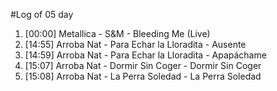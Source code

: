 #Log of 05 day

1. [00:00] Metallica - S&M - Bleeding Me (Live)
1. [14:55] Arroba Nat - Para Echar la Lloradita - Ausente
1. [14:59] Arroba Nat - Para Echar la Lloradita - Apapáchame
1. [15:07] Arroba Nat - Dormir Sin Coger - Dormir Sin Coger
1. [15:08] Arroba Nat - La Perra Soledad - La Perra Soledad
